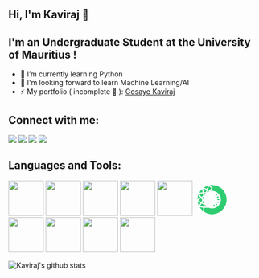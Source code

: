 ## Hi, I'm Kaviraj 👋

## I'm an Undergraduate Student at the University of Mauritius !

- 🌱 I’m currently learning Python
- 🔭 I'm looking forward to learn Machine Learning/AI
- ⚡ My portfolio ( incomplete 🤣 ): [Gosaye Kaviraj](https://kaviraj07.github.io/Portfolio/)

## Connect with me:

[<img src="https://img.icons8.com/nolan/64/linkedin.png"/>](https://www.linkedin.com/in/kaviraj-gosaye)
[<img src="https://img.icons8.com/nolan/64/facebook-new.png"/>](https://www.facebook.com/kamesh.gosaye)
[<img src="https://img.icons8.com/nolan/64/instagram-new.png"/>](https://www.instagram.com/kaviraj_0078/)
[<img src="https://img.icons8.com/nolan/64/twitter.png"/>](https://twitter.com/GosayeKaviraj)

## Languages and Tools:

<img width="70px" src="https://img.icons8.com/color/48/000000/java-coffee-cup-logo.png"/>
<img width="70px" src="https://img.icons8.com/color/48/000000/html-5.png"/>
<img width="70px" src="https://img.icons8.com/color/48/000000/css3.png"/>
<img width="70px" src="https://img.icons8.com/color/48/000000/javascript-logo-1.png"/>
<img width="70px" src="https://img.icons8.com/officel/50/000000/php-logo.png"/>
<svg width="70px" xmlns="http://www.w3.org/2000/svg" x="0px" y="0px"
width="64" height="64"
viewBox="0 0 172 172"
style=" fill:#000000;"><g fill="none" fill-rule="nonzero" stroke="none" stroke-width="1" stroke-linecap="butt" stroke-linejoin="miter" stroke-miterlimit="10" stroke-dasharray="" stroke-dashoffset="0" font-family="none" font-weight="none" font-size="none" text-anchor="none" style="mix-blend-mode: normal"><path d="M0,172v-172h172v172z" fill="none"></path><g fill="#2ecc71"><path d="M106.30944,66.10444c-0.63156,0 -1.26581,-0.22038 -1.77644,-0.67187c-1.11263,-0.97825 -1.22012,-2.67944 -0.23919,-3.79206l3.55288,-4.03394c0.98363,-1.11531 2.68212,-1.22013 3.79206,-0.23919c1.11263,0.97825 1.22012,2.67944 0.23919,3.79206l-3.55288,4.03394c-0.53212,0.60469 -1.27388,0.91106 -2.01562,0.91106z"></path><path d="M113.89625,76.27125c-1.01856,0 -1.98875,-0.57781 -2.44294,-1.56144c-0.62081,-1.34913 -0.03225,-2.9455 1.31419,-3.56631l4.8805,-2.25213c1.3545,-0.62081 2.9455,-0.03494 3.56631,1.31419c0.62081,1.34913 0.03225,2.9455 -1.31419,3.56631l-4.8805,2.25213c-0.3655,0.16931 -0.74712,0.24725 -1.12337,0.24725z"></path><path d="M116.69663,88.63913c-1.46738,0 -2.666,-1.17713 -2.6875,-2.64719c-0.0215,-1.48619 1.16637,-2.70631 2.64719,-2.72781l5.37231,-0.07525c1.4835,0.08331 2.70631,1.16638 2.72781,2.64719c0.0215,1.48619 -1.16638,2.70631 -2.64719,2.72781l-5.37231,0.07525c-0.01344,0 -0.02688,0 -0.04031,0z"></path><path d="M119.20944,103.2c-0.35206,0 -0.71219,-0.06719 -1.05619,-0.215l-4.94231,-2.107c-1.36525,-0.58319 -1.9995,-2.16075 -1.41631,-3.52869c0.58319,-1.36525 2.16881,-1.9995 3.52869,-1.41631l4.94231,2.107c1.36525,0.58319 1.9995,2.16075 1.41631,3.52869c-0.43537,1.01856 -1.42975,1.63131 -2.4725,1.63131z"></path><path d="M110.62556,115.38781c-0.72025,0 -1.43512,-0.28488 -1.96187,-0.85194l-3.66844,-3.92913c-1.01319,-1.08306 -0.95406,-2.78425 0.129,-3.79744c1.08844,-1.01319 2.78694,-0.95675 3.79744,0.129l3.66844,3.92913c1.01319,1.08306 0.95406,2.78425 -0.129,3.79744c-0.52137,0.48375 -1.17712,0.72294 -1.83556,0.72294z"></path><path d="M97.86263,123.0875c-1.11263,0 -2.15538,-0.69606 -2.537,-1.80869l-1.76031,-5.07937c-0.48913,-1.40019 0.25531,-2.93206 1.65819,-3.41581c1.40287,-0.49719 2.93475,0.25531 3.41581,1.65819l1.76031,5.07937c0.48913,1.40019 -0.25531,2.93206 -1.65819,3.41581c-0.29025,0.10213 -0.58856,0.1505 -0.87881,0.1505z"></path><g><path d="M26.80781,95.40625c-4.25969,-2.33544 -7.61638,-4.36987 -10.36838,-6.28338c3.24381,-2.48594 6.89613,-4.88319 9.9975,-6.84775c1.53456,2.02638 3.06912,4.07694 4.52844,6.11944c-1.36256,2.35156 -2.77081,4.70313 -4.15756,7.01169z"></path><path d="M25.78656,85.88175c0.66113,0.8815 1.32225,1.77375 1.97263,2.66869c-0.63425,1.08306 -1.27656,2.16344 -1.91888,3.24112c-1.72537,-0.97825 -3.28144,-1.90275 -4.69506,-2.78694c1.55337,-1.09112 3.13363,-2.14463 4.64131,-3.12288M26.75944,79.1415c-0.24725,0 -0.49987,0.06719 -0.72025,0.20694c-4.67087,2.93475 -9.02462,5.82919 -12.69575,8.78813c-0.67456,0.54287 -0.65306,1.58831 0.043,2.10431c3.76788,2.78425 8.385,5.504 13.31119,8.16731c0.19619,0.10481 0.4085,0.15587 0.61813,0.15587c0.43538,0 0.86,-0.22037 1.09919,-0.61812c1.76569,-2.93744 3.57706,-5.95012 5.30244,-8.95206c0.26337,-0.45688 0.23919,-1.02125 -0.0645,-1.45125c-1.85975,-2.63375 -3.8485,-5.27825 -5.82381,-7.87706c-0.26338,-0.344 -0.66381,-0.52406 -1.06963,-0.52406z"></path><path d="M45.56119,54.92444c0.52675,-0.01613 1.05888,-0.03225 1.58831,-0.05106c-0.44344,0.55094 -0.87613,1.10994 -1.29537,1.67969c-0.09675,-0.54288 -0.1935,-1.08575 -0.29294,-1.62863z"></path><path d="M50.20787,52.06763c-0.0215,0 -0.04031,0 -0.06181,0c-2.15806,0.08869 -4.31881,0.15856 -6.45,0.22037c-0.71756,0.0215 -1.23356,0.66919 -1.10187,1.376c0.41119,2.18762 0.80356,4.39675 1.16369,6.61394c0.11825,0.72294 0.71756,1.13413 1.32762,1.13413c0.42194,0 0.84656,-0.19619 1.118,-0.6235c1.47275,-2.31394 3.14438,-4.48813 4.98531,-6.50644c0.79012,-0.86 0.16663,-2.2145 -0.98094,-2.2145z"></path><path d="M35.76525,76.49969c0.51869,-0.3225 1.04275,-0.645 1.56412,-0.9675c-0.17469,0.81162 -0.33056,1.62325 -0.46494,2.44025c-0.36819,-0.4945 -0.73369,-0.98631 -1.09919,-1.47275z"></path><path d="M39.48744,71.24831c-0.2365,0 -0.48375,0.0645 -0.71756,0.21231c-1.849,1.16369 -3.71144,2.31663 -5.55237,3.44806c-0.74713,0.45956 -0.92719,1.44856 -0.39775,2.14731c1.30075,1.72 2.59881,3.4615 3.86463,5.21375c0.2795,0.387 0.68531,0.56437 1.08306,0.56437c0.63694,0 1.25775,-0.44881 1.33031,-1.20937c0.28219,-2.98313 0.84656,-5.88294 1.65819,-8.67794c0.26338,-0.91644 -0.44881,-1.6985 -1.2685,-1.6985z"></path><path d="M11.309,79.34575c0.42731,-4.82675 1.31419,-9.58362 2.64987,-14.20881c1.8705,2.94281 3.93181,5.81306 5.85338,8.39844c-3.30562,2.12044 -6.08181,4.01512 -8.50325,5.81038z"></path><path d="M15.12794,71.66756c0.2795,0.39238 0.55631,0.78206 0.83581,1.16638c-0.4085,0.27144 -0.80894,0.5375 -1.204,0.80088c0.11556,-0.65844 0.2365,-1.31419 0.36819,-1.96725M13.5665,60.55744c-0.54019,0 -1.07769,0.31175 -1.27388,0.903c-2.18225,6.5575 -3.51525,13.502 -3.87,20.7045c-0.04031,0.817 0.64231,1.40019 1.35987,1.40019c0.2795,0 0.56169,-0.08869 0.81163,-0.28488c3.5475,-2.81112 7.57069,-5.5255 11.87875,-8.25331c0.66112,-0.41925 0.82775,-1.31687 0.35744,-1.94306c-3.03956,-4.05544 -5.85875,-8.00606 -8.11894,-11.87606c-0.258,-0.43806 -0.70413,-0.65037 -1.14488,-0.65037z"></path><path d="M36.79187,120.56663c-4.0635,-0.34131 -7.75881,-0.75519 -11.0295,-1.23625c1.32225,-2.709 2.95625,-5.71362 5.117,-9.43044l6.78056,3.4615c-0.32519,2.408 -0.61812,4.82406 -0.86806,7.20519z"></path><path d="M31.93825,113.45819l0.44612,0.22844l0.62619,0.31981c0.5805,0.29562 1.161,0.59125 1.73881,0.88419c-0.11825,0.92181 -0.23112,1.84363 -0.33862,2.76275c-1.5695,-0.1505 -3.07719,-0.31175 -4.52038,-0.48644c0.61812,-1.15563 1.29537,-2.38381 2.04787,-3.70875M30.37144,106.78781c-0.46494,0 -0.91913,0.24188 -1.16906,0.6665c-2.49669,4.24894 -4.7945,8.36888 -6.64619,12.3625c-0.37356,0.80625 0.12631,1.74956 1.00244,1.892c4.50425,0.731 9.44656,1.26044 14.33512,1.64206c0.03494,0.00269 0.06988,0.00269 0.10213,0.00269c0.688,0 1.27119,-0.5375 1.33837,-1.23356c0.3655,-3.74638 0.78206,-6.9445 1.12337,-9.34175c0.08062,-0.56706 -0.20156,-1.10994 -0.71219,-1.37062c-1.41362,-0.72563 -2.85144,-1.45931 -4.3,-2.19569c-1.48619,-0.75787 -2.97775,-1.51575 -4.46663,-2.28169c-0.1935,-0.09675 -0.40044,-0.14244 -0.60737,-0.14244z"></path><path d="M29.11906,67.73038c-2.75469,-3.68188 -5.49325,-7.51425 -7.57606,-11.16388c4.26775,-0.75787 8.84725,-1.08038 12.97256,-1.27388c0.45688,2.408 0.98363,5.30244 1.43513,8.20225c-0.61812,0.37894 -1.247,0.74175 -1.87588,1.10994c-1.45125,0.84656 -2.95088,1.72806 -4.39944,2.74394c-0.18544,0.13169 -0.37356,0.258 -0.55631,0.38162z"></path><path d="M32.30375,58.09838c0.2365,1.29806 0.47569,2.64988 0.70144,4.01781c-0.09675,0.05644 -0.19619,0.11556 -0.29294,0.172c-0.97019,0.56706 -1.96456,1.15025 -2.96163,1.78181c-1.32225,-1.80869 -2.60956,-3.6335 -3.784,-5.43412c2.11775,-0.24725 4.26238,-0.41388 6.33713,-0.5375M35.61206,52.55406c-0.01881,0 -0.03762,0 -0.05644,0c-5.88294,0.24994 -11.44069,0.67994 -16.36688,1.73344c-0.85462,0.18275 -1.3115,1.14487 -0.90569,1.91887c2.35425,4.4935 5.75663,9.25306 9.48956,14.20881c0.24188,0.3225 0.61544,0.49181 0.99437,0.49181c0.22575,0 0.4515,-0.05912 0.65575,-0.18544c0.602,-0.37087 1.204,-0.7525 1.80331,-1.17444c2.21181,-1.55606 4.61175,-2.795 6.89881,-4.23819c0.45687,-0.28756 0.69606,-0.817 0.61812,-1.34912c-0.516,-3.44538 -1.15025,-6.90687 -1.80331,-10.31731c-0.12362,-0.63425 -0.68531,-1.08844 -1.32762,-1.08844z"></path><path d="M16.32119,113.83712c-1.85706,-4.65206 -3.23844,-9.47881 -4.12531,-14.41038c2.56925,1.69044 5.51206,3.44269 9.01387,5.375c-1.95381,3.37819 -3.5475,6.32638 -4.88856,9.03538z"></path><path d="M16.21906,105.06513c0.43,0.24994 0.86806,0.50256 1.31687,0.75787c-0.24725,0.44075 -0.48912,0.87344 -0.72294,1.30075c-0.20963,-0.68531 -0.4085,-1.37063 -0.59394,-2.05862M10.38719,95.21275c-0.75519,0 -1.45931,0.66112 -1.34375,1.51575c1.01319,7.36912 3.05838,14.405 5.98775,20.96519c0.23113,0.51869 0.71219,0.77669 1.19594,0.77669c0.49987,0 1.00244,-0.27144 1.247,-0.80356c1.90275,-4.15219 4.214,-8.36887 6.74831,-12.69844c0.38162,-0.65306 0.14781,-1.49694 -0.516,-1.85975c-4.54994,-2.4725 -8.85531,-5.01219 -12.56406,-7.65131c-0.2365,-0.16931 -0.49719,-0.24456 -0.75519,-0.24456z"></path><path d="M43.48375,44.0535c-0.93525,-4.96381 -1.63131,-9.19663 -1.95919,-13.05588c3.41313,1.05619 7.25894,2.45369 12.10719,4.39406c-0.48644,1.70925 -2.35425,8.39844 -2.35425,8.39844c-2.59344,0.11288 -5.21912,0.18813 -7.79375,0.26338z"></path><path d="M44.66356,34.86763c1.74419,0.61275 3.63081,1.31419 5.719,2.1285c-0.25531,0.90837 -0.50794,1.81675 -0.76056,2.72244l-0.12631,0.4515l-0.28219,1.01319c-1.16638,0.043 -2.34081,0.08062 -3.50719,0.11556c-0.41387,-2.29512 -0.76594,-4.42631 -1.04275,-6.43119M40.03838,27.80488c-0.73638,0 -1.376,0.62081 -1.33569,1.40019c0.26069,4.92619 1.19594,10.40331 2.28706,16.14381c0.15588,0.81969 0.86538,1.41362 1.69313,1.41362c0.01613,0 0.03225,0 0.04838,0c3.17663,-0.08869 6.45,-0.18006 9.65081,-0.33325c0.57244,-0.02688 1.05888,-0.41119 1.21475,-0.96481c0.35744,-1.2685 0.71487,-2.55581 1.07769,-3.85387c0.61544,-2.20913 1.23356,-4.429 1.8705,-6.6435c0.19081,-0.66112 -0.1505,-1.36256 -0.78744,-1.62056c-5.25137,-2.12313 -10.46512,-4.08769 -15.351,-5.49056c-0.12363,-0.03494 -0.24725,-0.05106 -0.36819,-0.05106z"></path><g><path d="M23.00231,45.30856c2.34887,-3.62006 5.01488,-7.04394 7.96306,-10.22863c0.39238,3.20081 0.93794,6.4285 1.47813,9.37669c-3.58244,0.20425 -6.665,0.48375 -9.44119,0.85194z"></path><path d="M31.97856,30.73156c-0.32788,0 -0.66113,0.12094 -0.92719,0.387c-4.56338,4.56875 -8.56775,9.6965 -11.88681,15.28112c-0.53481,0.90031 0.15856,2.02369 1.14756,2.02369c0.07525,0 0.1505,-0.00537 0.22844,-0.01881c4.28925,-0.73369 8.88756,-1.10994 13.5665,-1.33837c0.81431,-0.04031 1.40556,-0.79013 1.25506,-1.591c-0.88419,-4.70312 -1.65013,-9.24231 -2.02906,-13.52619c-0.06719,-0.74444 -0.70412,-1.21744 -1.3545,-1.21744z"></path></g><g><path d="M56.80031,24.88625c-3.40238,-1.34644 -6.36938,-2.44562 -9.08913,-3.36475c3.98288,-2.37306 8.18075,-4.36987 12.53181,-5.96625c-1.17712,2.82188 -2.31394,5.90713 -3.44269,9.331z"></path><path d="M55.48075,20.44381c-0.1075,0.30369 -0.215,0.61006 -0.32519,0.91913c-0.29831,-0.11556 -0.59394,-0.22844 -0.88687,-0.33863c0.40312,-0.19887 0.80625,-0.39237 1.21206,-0.5805M62.71281,11.94056c-0.13169,0 -0.27144,0.0215 -0.41119,0.0645c-6.59513,2.11506 -12.80325,5.08475 -18.49806,8.78275c-0.95406,0.61813 -0.72025,2.06938 0.3655,2.408c4.22206,1.31687 8.58925,2.95894 12.97525,4.71925c0.16394,0.0645 0.33325,0.09675 0.49719,0.09675c0.56438,0 1.09112,-0.36013 1.27388,-0.93256c1.47544,-4.61444 3.10944,-9.07031 4.99338,-13.20637c0.42194,-0.92719 -0.27413,-1.93231 -1.19594,-1.93231z"></path></g><g><path d="M35.75988,141.74413c-3.83775,-3.46419 -7.29925,-7.30194 -10.33881,-11.45681c3.19275,0.45688 6.74831,0.84925 10.54844,1.17175c-0.12363,2.99388 -0.19619,6.67306 -0.20963,10.28506z"></path><path d="M31.64263,133.75419c0.51331,0.05375 1.02931,0.10481 1.55069,0.15319c-0.01344,0.4945 -0.02687,0.99975 -0.04031,1.51306c-0.51062,-0.54825 -1.01588,-1.10456 -1.51037,-1.66625M22.51856,127.151c-1.02394,0 -1.71731,1.1825 -1.11531,2.08012c4.14144,6.18662 9.15362,11.74169 14.85112,16.50125c0.25531,0.21231 0.54825,0.30638 0.83581,0.30638c0.69875,0 1.36525,-0.559 1.36256,-1.36525c-0.03225,-5.16 0.07256,-10.62637 0.26069,-14.38888c0.03494,-0.72831 -0.50525,-1.34644 -1.23356,-1.40287c-5.01756,-0.39506 -10.0835,-0.95406 -14.73825,-1.71462c-0.07794,-0.00806 -0.1505,-0.01613 -0.22306,-0.01613z"></path></g><g><path d="M86.06988,161.12369c-13.90512,0 -27.47163,-3.84044 -39.2805,-11.11281c-0.18544,-5.82381 -0.09944,-13.10694 0.08869,-17.86381c7.68625,0.31981 18.08419,0.39775 21.18825,0.41388c5.79963,2.24944 11.85725,3.38894 18.01162,3.38894c2.6875,0 5.41263,-0.22306 8.10013,-0.65844c21.98644,-3.57975 39.46594,-22.24175 41.56488,-44.37869c1.3545,-14.26256 -3.17394,-27.91237 -12.74681,-38.43662c-9.44119,-10.37913 -22.90019,-16.33194 -36.92088,-16.33194c-0.59125,0 -1.18519,0.01344 -1.79794,0.04031l6.67844,-10.41138c1.07769,-1.67969 0.74712,-3.93181 -0.76594,-5.23525l-10.83062,-9.25844c2.24675,-0.20425 4.49619,-0.30638 6.71606,-0.30638c20.92756,0 40.3555,8.40113 54.70137,23.65269c14.33244,15.24081 21.51881,35.19013 20.22881,56.16606c-2.29512,37.41269 -33.4325,68.25981 -70.89087,70.22706c-1.35719,0.06987 -2.70631,0.10481 -4.04469,0.10481z"></path><path d="M86.2795,13.65788c20.09981,0.05644 38.75375,8.1485 52.53794,22.80613c13.82181,14.69525 20.7475,33.92969 19.50588,54.16119c-2.2145,36.06894 -32.23656,65.8115 -68.35119,67.70888c-1.29537,0.06719 -2.60688,0.10213 -3.89956,0.10213c-12.92419,0 -25.54469,-3.44 -36.63869,-9.96794c-0.10481,-4.42631 -0.06719,-9.47881 0.04031,-13.53694c6.96331,0.22844 14.921,0.29563 18.08688,0.31444c5.96356,2.24944 12.18513,3.39163 18.5115,3.39163c2.83263,0 5.70556,-0.23381 8.5355,-0.69338c23.54519,-3.82969 41.56219,-23.06681 43.80894,-46.77594c1.42438,-15.02581 -3.34594,-29.40663 -13.43481,-40.49525c-9.25575,-10.17487 -22.17187,-16.31312 -35.82438,-17.11938l4.05813,-6.32637c1.80331,-2.80844 1.247,-6.56556 -1.29,-8.73437l-5.64644,-4.83481M86.07256,8.28287c-3.43731,0 -6.81819,0.23381 -10.13725,0.67188c-1.14219,0.1505 -1.55069,1.60713 -0.67456,2.35425l13.17412,11.266c0.51063,0.43538 0.62081,1.1825 0.258,1.74688l-8.13775,12.685c-0.57512,0.89762 0.07256,2.06131 1.10188,2.06131c0.04569,0 0.09406,-0.00269 0.14244,-0.00806c1.40556,-0.14244 2.82725,-0.22844 4.27313,-0.22844c27.59794,0 49.665,23.67688 46.99363,51.82575c-2.00219,21.11031 -18.39056,38.57369 -39.32081,41.97875c-2.59881,0.42194 -5.16,0.6235 -7.67281,0.6235c-6.18662,0 -12.07762,-1.22281 -17.49025,-3.38625c-4.00437,-0.01613 -15.23544,-0.11019 -22.9405,-0.473c-0.0215,0 -0.043,-0.00269 -0.0645,-0.00269c-0.7095,0 -1.28731,0.54825 -1.32225,1.26312c-0.258,5.25138 -0.35475,13.932 -0.12631,20.16163c0.01613,0.4515 0.25531,0.84925 0.63694,1.09113c11.97013,7.525 26.12519,11.89219 41.30688,11.89219c1.38406,0 2.77887,-0.03762 4.17906,-0.11019c39.06819,-2.05325 71.036,-33.69587 73.43325,-72.74525c2.77619,-45.16612 -33.03744,-82.6675 -77.61231,-82.6675z"></path></g><g><path d="M36.49625,100.49638c0.41387,-0.688 0.83044,-1.38406 1.24162,-2.07744c0.2795,1.07231 0.59394,2.13925 0.94331,3.19275z"></path><path d="M38.31837,93.42825c-0.44075,0 -0.88687,0.21231 -1.15563,0.66919c-1.12337,1.92425 -2.26556,3.83775 -3.397,5.72169c-0.05106,0.08331 -0.12362,0.20694 -0.20962,0.34937c-0.33325,0.55363 -0.26338,1.70388 0.54825,2.12044c1.17444,0.602 2.82725,1.44587 3.86194,1.97263c1.21475,0.61812 2.41338,1.23087 3.59856,1.83825c0.18275,0.09406 0.37088,0.13706 0.54556,0.13706c0.60737,0 1.08575,-0.49181 0.83313,-1.05888c-1.50231,-3.36744 -2.63375,-6.93644 -3.31638,-10.664c-0.129,-0.69875 -0.71488,-1.08575 -1.30881,-1.08575z"></path></g><g><path d="M47.71119,121.24656c0.11019,-1.04006 0.22306,-2.02638 0.33594,-2.95625c0.89762,1.05888 1.84362,2.08013 2.82994,3.06375c-1.08844,-0.02956 -2.15,-0.06719 -3.16587,-0.1075z"></path><path d="M47.128,113.60331c-0.62081,0 -1.23625,0.43 -1.33569,1.15563c-0.28756,2.09625 -0.60737,4.68162 -0.90031,7.62444c-0.07525,0.76325 0.48912,1.44856 1.25506,1.48619c2.49938,0.11556 5.38038,0.20156 8.25869,0.26606c0.01075,0 0.0215,0 0.03494,0c1.23087,0 1.81137,-1.52919 0.87075,-2.33812c-2.64988,-2.28169 -5.04444,-4.84825 -7.13263,-7.66206c-0.27681,-0.3655 -0.6665,-0.53213 -1.05081,-0.53213z"></path></g><g><path d="M74.003,31.95706c-2.279,-0.91913 -4.63056,-1.89469 -7.06275,-2.91325c1.333,-4.14144 2.60956,-7.59756 3.92912,-10.6425l7.63787,6.53063z"></path><path d="M71.95244,22.85988l3.02881,2.59075l-2.03444,3.17394c-0.87881,-0.36012 -1.77106,-0.72831 -2.67406,-1.10456c0.56438,-1.66625 1.12338,-3.21156 1.67969,-4.66012M70.37488,14.87263c-0.49719,0 -0.98631,0.26875 -1.21475,0.76594c-2.107,4.57144 -3.89419,9.66694 -5.52281,14.9425c0.6235,0.26069 1.247,0.52138 1.86781,0.77937c2.95894,1.23356 5.80231,2.41875 8.54088,3.50988c0.16125,0.0645 0.32519,0.09406 0.48913,0.09406c0.44613,0 0.87613,-0.22844 1.13144,-0.62619l5.73244,-8.94131c0.36281,-0.56438 0.25263,-1.3115 -0.258,-1.74688l-9.87925,-8.44681c-0.258,-0.22575 -0.57512,-0.33056 -0.88687,-0.33056z"></path></g><g><path d="M63.80663,39.5815c0.04569,0.01881 1.42975,0.59394 2.09087,0.86269c-0.91375,0.40313 -1.81406,0.83581 -2.69825,1.29z"></path><path d="M63.01113,36.44519c-0.84925,0 -1.38406,0.95944 -1.75225,2.2575c-0.41656,1.47813 -0.90838,3.22769 -1.23625,4.39675c-0.19888,0.71756 -0.39775,1.42706 -0.59663,2.1285c-0.16931,0.59931 0.34131,1.0965 0.90838,1.0965c0.17469,0 0.35744,-0.04838 0.52406,-0.15319c2.84337,-1.80063 5.891,-3.30025 9.10256,-4.46662c1.15025,-0.41656 1.1825,-2.02638 0.04838,-2.48594c-1.6555,-0.66919 -3.34325,-1.36256 -5.074,-2.08013c-0.23381,-0.09675 -0.83044,-0.37087 -1.43781,-0.59931c-0.172,-0.0645 -0.33325,-0.09406 -0.48644,-0.09406z"></path></g></g></g></g></svg>
<img width="70px" src="https://img.icons8.com/fluent/48/000000/visual-studio-code-2019.png"/>
<img width="70px" src="https://img.icons8.com/ios/50/000000/mysql-logo.png"/>
<img width="70px" src="https://img.icons8.com/fluent/48/000000/gimp.png"/>
<img width="70px" src="https://img.icons8.com/fluent/48/000000/github.png"/>



![Kaviraj's github stats](https://github-readme-stats.vercel.app/api?username=kaviraj07&theme=radical&show_icons=true)
